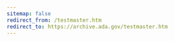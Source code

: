 ```yaml
---
sitemap: false 
redirect_from: /testmaster.htm 
redirect_to: https://archive.ada.gov/testmaster.htm 
---
```

